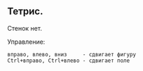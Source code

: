 ## Тетрис.

Стенок нет.

Управление: 

	вправо, влево, вниз     - сдвигает фигуру
	Ctrl+вправо, Ctrl+влево - сдвигает поле
